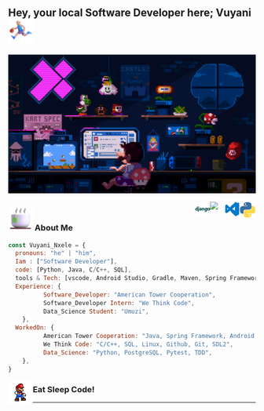 <h2> Hey, your local Software Developer here; Vuyani <img src="Profile/run.png" width="50"></h2>

![Cover](Profile/coverImg.gif)

<!-- <img align='right' src="https://user-images.githubusercontent.com/74038190/229223156-0cbdaba9-3128-4d8e-8719-b6b4cf741b67.gif" width="230"> -->
<img align='right' src="Profile/python.gif" width="33">
<img align='right' src="Profile/vs.gif" width="30">
<img align='right' src="Profile2/react.gif" width="30">
<img align='right' src="Profile/django.png" width="30">



### <img src="Profile/cofi.png" width="50">  About Me

```javascript
const Vuyani_Nxele = {
  pronouns: "he" | "him",
  Iam : ["Software Developer"],
  code: [Python, Java, C/C++, SQL],
  tools & Tech: [vscode, Android Studio, Gradle, Maven, Spring Framework, PostgreSQL, Linux, Git, Github Firesbase, SDL2, pytest],
  Experience: {
          Software_Developer: "American Tower Cooperation",
          Software_Developer Intern: "We Think Code",
          Data_Science Student: "Umuzi",
    },
  WorkedOn: {
          American Tower Cooperation: "Java, Spring Framework, Android Studio, Gradle, Maven, Firebase",
          We Think Code: "C/C++, SQL, Linux, Github, Git, SDL2",
          Data_Science: "Python, PostgreSQL, Pytest, TDD",
    },
}
```
<img align='left' src="Profile/dance.gif" width="50">
<h3>Eat Sleep Code!</h3>
<hr>
